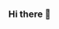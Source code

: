 ### Hi there 👋

<!--
**Yanxxx7979/Yanxxx7979** is a ✨ _special_ ✨ repository because its `README.md` (this file) appears on your GitHub profile.
- ✨This is Xin Yan!
**Here are some ideas to get you started:

- 🔭 I’m currently a junior in NCU
- 🔭 I'm major in Mechanical Engineering
- 🌱 I'm from Taiwan Kaoshiung

- 👯 I’m looking to collaborate on ...
- 🤔 I’m looking for help with ...
- 💬 Ask me about ...
- 📫 How to reach me: ...
- 😄 Pronouns: ...
- ⚡ Fun fact: ...
-->
